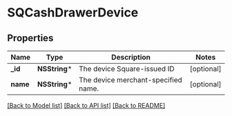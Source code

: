 # SQCashDrawerDevice

## Properties
Name | Type | Description | Notes
------------ | ------------- | ------------- | -------------
**_id** | **NSString*** | The device Square-issued ID | [optional] 
**name** | **NSString*** | The device merchant-specified name. | [optional] 

[[Back to Model list]](../README.md#documentation-for-models) [[Back to API list]](../README.md#documentation-for-api-endpoints) [[Back to README]](../README.md)


